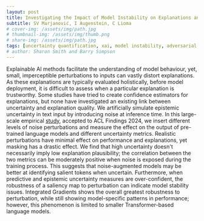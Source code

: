 ```yaml
---
layout: post
title: Investigating the Impact of Model Instability on Explanations and Uncertainty.
subtitle: SV Marjanović, I Augenstein, C Lioma
# cover-img: /assets/img/path.jpg
# thumbnail-img: /assets/img/thumb.png
# share-img: /assets/img/path.jpg
tags: [uncertainty quantification, xai, model instability, adversarial perturbation]
# author: Sharon Smith and Barry Simpson
---
```


Explainable AI methods facilitate the understanding of model behaviour, yet, small, imperceptible perturbations to inputs can vastly distort explanations. As these explanations are typically evaluated holistically, before model deployment, it is difficult to assess when a particular explanation is trustworthy. Some studies have tried to create confidence estimators for explanations, but none have investigated an existing link between uncertainty and explanation quality. We artificially simulate epistemic uncertainty in text input by introducing noise at inference time. In this large-scale empirical [study](https://arxiv.org/abs/2402.13006), accepted to ACL Findings 2024, we insert different levels of noise perturbations and measure the effect on the output of pre-trained language models and different uncertainty metrics. Realistic perturbations have minimal effect on performance and explanations, yet masking has a drastic effect. We find that high uncertainty doesn't necessarily imply low explanation plausibility; the correlation between the two metrics can be moderately positive when noise is exposed during the training process. This suggests that noise-augmented models may be better at identifying salient tokens when uncertain. Furthermore, when predictive and epistemic uncertainty measures are over-confident, the robustness of a saliency map to perturbation can indicate model stability issues. Integrated Gradients shows the overall greatest robustness to perturbation, while still showing model-specific patterns in performance; however, this phenomenon is limited to smaller Transformer-based language models.